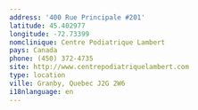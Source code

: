 ```yaml
---
address: '400 Rue Principale #201'
latitude: 45.402977
longitude: -72.73399
nomclinique: Centre Podiatrique Lambert
pays: Canada
phone: (450) 372-4735
site: http://www.centrepodiatriquelambert.com
type: location
ville: Granby, Quebec J2G 2W6
i18nlanguage: en
---
```


